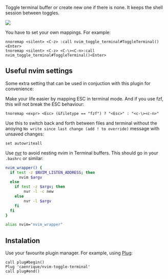 Toggle terminal buffer or create new one if there is none.
It keeps the shell session between toggles.

![](example-toggle-terminal.gif)

You have to set your own mappings. For example:

```vim
nnoremap <silent> <C-z> :call nvim_toggle_terminal#ToggleTerminal()<Enter>
tnoremap <silent> <C-z> <C-\><C-n>:call nvim_toggle_terminal#ToggleTerminal()<Enter>
```

## Useful nvim settings

Some extra setting that can be used in conjuction with this plugin for convenience:

Make your life easier by mapping ESC in terminal mode. And if you use fzf, this will not break the ESC behaviour:

```vim
tnoremap <expr> <Esc> (&filetype == "fzf") ? "<Esc>" : "<c-\><c-n>"
```

Use this to switch back and forth between files and terminal without the anoying `No write since last change (add ! to override)` message with unsaved changes:

```vim
set autowriteall
```

Use [nvr](https://github.com/mhinz/neovim-remote) to avoid nesting nvim in Terminal buffers. This should go in your `.bashrc` or similar:

```bash
nvim_wrapper() {
  if test -z $NVIM_LISTEN_ADDRESS; then
      nvim $argv
  else
    if test -z $argv; then
        nvr -l -c new
    else
        nvr -l $argv
    fi
  fi
}

alias nvim="nvim_wrapper"
```

## Instalation

Use your favourite plugin manager. For example, using [Plug](https://github.com/junegunn/vim-plug):

```vim
call plug#begin()
Plug 'caenrique/nvim-toggle-terminal'
call plug#end()
```
